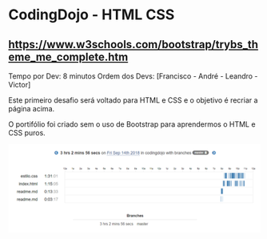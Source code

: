 # CodingDojo - HTML CSS
## https://www.w3schools.com/bootstrap/trybs_theme_me_complete.htm

Tempo por Dev: 8 minutos
Ordem dos Devs: [Francisco - André - Leandro - Victor]

Este primeiro desafio será voltado para HTML e CSS e o objetivo é recriar a página acima.

O portifólio foi criado sem o uso de Bootstrap para aprendermos o HTML e CSS puros.

![Tempo de desenvolvimento](/docs/wakkatime.PNG)